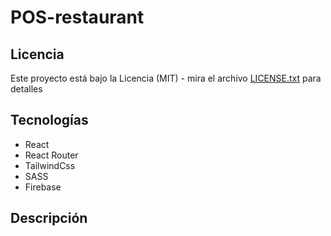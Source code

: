 # POS-restaurant
## Licencia
Este proyecto está bajo la Licencia (MIT) - mira el archivo [LICENSE.txt](LICENSE.txt) para detalles
## Tecnologías
- React
- React Router
- TailwindCss
- SASS
- Firebase

## Descripción
